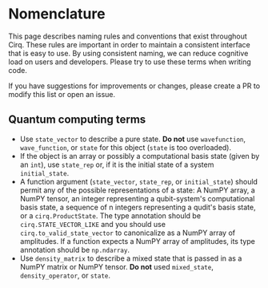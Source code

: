 # Nomenclature

This page describes naming rules and conventions that exist throughout Cirq.
These rules are important in order to maintain a consistent interface that is 
easy to use. By using consistent naming, we can reduce cognitive load on 
users and developers. Please try to use these terms when writing code.

If you have suggestions for improvements or changes, please create a PR 
to modify this list or open an issue.

## Quantum computing terms

*    Use `state_vector` to describe a pure state.  **Do not** use `wavefunction`, 
`wave_function`, or `state` for this object (`state` is too overloaded).  
*    If the object is an array or possibly a computational basis state 
(given by an `int`), use `state_rep` or, if it is the initial state of 
a system `initial_state`.
*    A function argument (`state_vector`, `state_rep`, or `initial_state`)
should permit any of the possible representations of a state: A NumPY
array, a NumPY tensor, an integer representing a qubit-system's computational
basis state, a sequence of n integers representing a qudit's basis state,
or a `cirq.ProductState`. The type annotation should be
`cirq.STATE_VECTOR_LIKE` and you should use `cirq.to_valid_state_vector`
to canonicalize as a NumPY array of amplitudes.
If a function expects a NumPY array of amplitudes, its type annotation
should be `np.ndarray`.
*    Use `density_matrix` to describe a mixed state that is passed in as a NumPY
matrix or NumPY tensor.  **Do not** used `mixed_state`, `density_operator`, or
`state`.
